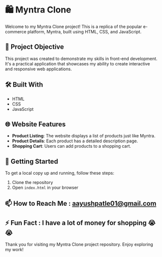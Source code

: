 # 🛍️ Myntra Clone

Welcome to my Myntra Clone project! This is a replica of the popular e-commerce platform, Myntra, built using HTML, CSS, and JavaScript.

## 🎯 Project Objective

This project was created to demonstrate my skills in front-end development. It's a practical application that showcases my ability to create interactive and responsive web applications.

## 🛠️ Built With

- HTML
- CSS
- JavaScript

## 🌐 Website Features

- **Product Listing**: The website displays a list of products just like Myntra.
- **Product Details**: Each product has a detailed description page.
- **Shopping Cart**: Users can add products to a shopping cart.

## 🚀 Getting Started

To get a local copy up and running, follow these steps:

1. Clone the repository
2. Open `index.html` in your browser

## 📫 How to Reach Me : aayushpatle01@gmail.com

## ⚡ Fun Fact : I have a lot of money for shopping 😭😭

Thank you for visiting my Myntra Clone project repository. Enjoy exploring my work!


